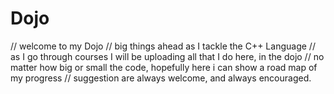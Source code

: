 # Dojo
// welcome to my Dojo
// big things ahead as I tackle the C++ Language
// as I go through courses I will be uploading all that I do here, in the dojo
// no matter how big or small the code, hopefully here i can show a road map of my progress
// suggestion are always welcome, and always encouraged. 

